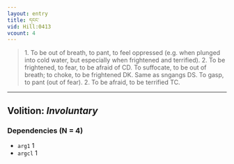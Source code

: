 ```yaml
---
layout: entry
title: དངང་
vid: Hill:0413
vcount: 4
---
```

> 1\. To be out of breath, to pant, to feel oppressed (e\.g\. when plunged into cold water, but especially when frightened and terrified)\. 2\. To be frightened, to fear, to be afraid of CD\. To suffocate, to be out of breath; to choke, to be frightened DK\. Same as sngangs DS\. To gasp, to pant (out of fear)\. 2\. To be afraid, to be terrified TC\.

---
Volition: _Involuntary_
---

### Dependencies (N = 4)
* `arg1` 1
* `argcl` 1
